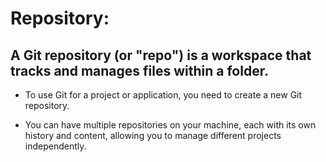 # Repository: 

## A Git repository (or "repo") is a workspace that tracks and manages files within a folder.

- To use Git for a project or application, you need to create a new Git repository.

- You can have multiple repositories on your machine, each with its own history and content, allowing you to manage different projects independently.
